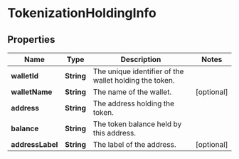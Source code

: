 

# TokenizationHoldingInfo


## Properties

| Name | Type | Description | Notes |
|------------ | ------------- | ------------- | -------------|
|**walletId** | **String** | The unique identifier of the wallet holding the token. |  |
|**walletName** | **String** | The name of the wallet. |  [optional] |
|**address** | **String** | The address holding the token. |  |
|**balance** | **String** | The token balance held by this address. |  |
|**addressLabel** | **String** | The label of the address. |  [optional] |



